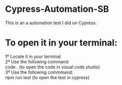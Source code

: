 # Cypress-Automation-SB
This is an a automation test I did on Cypress.

# To open it in your terminal:<br />
1º Locate it in your terminal <br />
2º Use the following command: <br />
code . (to open the code in visual code studio)<br />
3º Use the following commmand:<br />
npm run test (to open the test in cypress)<br />
